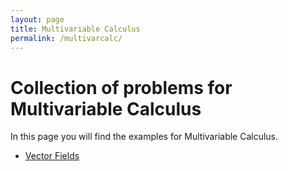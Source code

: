 ```yaml
---
layout: page
title: Multivariable Calculus
permalink: /multivarcalc/
---
```


# Collection of problems for Multivariable Calculus

In this page you will find the examples for Multivariable Calculus.

- [Vector Fields](/mathwithsagemath/multivarcalc/vectorfields/index.html)

